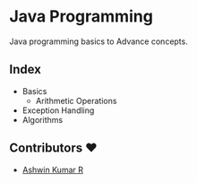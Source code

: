 # Java Programming 
Java programming basics to Advance concepts.

## Index
- Basics
  - Arithmetic Operations
- Exception Handling
- Algorithms


## Contributors ❤
- [Ashwin Kumar R](https://github.com/Ash515)
